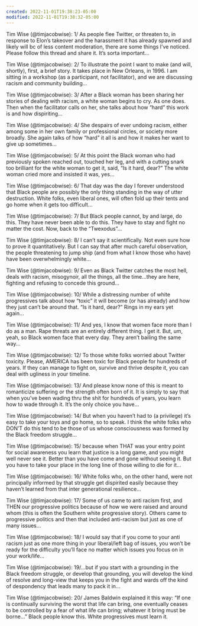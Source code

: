 ```yaml
---
created: 2022-11-01T19:38:23-05:00
modified: 2022-11-01T19:38:32-05:00
---
```


Tim Wise (@timjacobwise): 1/ As people flee Twitter, or threaten to, in response to Elon’s takeover and the harassment it has already spawned and likely will bc of less content moderation, there are some things I’ve noticed. Please follow this thread and share it. It’s sorta important…

Tim Wise (@timjacobwise): 2/ To illustrate the point I want to make (and will, shortly), first, a brief story. It takes place in New Orleans, in 1996. I am sitting in a workshop (as a participant, not facilitator), and we are discussing racism and community building…

Tim Wise (@timjacobwise): 3/ After a Black woman has been sharing her stories of dealing with racism, a white woman begins to cry. As one does. Then when the facilitator calls on her, she talks about how “hard” this work is and how dispiriting…

Tim Wise (@timjacobwise): 4/ She despairs of ever undoing racism, either among some in her own family or professional circles, or society more broadly. She again talks of how “hard” it all is and how it makes her want to give up sometimes…

Tim Wise (@timjacobwise): 5/ At this point the Black woman who had previously spoken reached out, touched her leg, and with a cutting snark too brilliant for the white woman to get it, said, “Is it hard, dear?” The white woman cried more and insisted it was, yes…

Tim Wise (@timjacobwise): 6/ That day was the day I forever understood that Black people are possibly the only thing standing in the way of utter destruction. White folks, even liberal ones, will often fold up their tents and go home when it gets too difficult…

Tim Wise (@timjacobwise): 7/ But Black people cannot, by and large, do this. They have never been able to do this. They have to stay and fight no matter the cost. Now, back to the “Twexodus”…

Tim Wise (@timjacobwise): 8/ I can’t say it scientifically. Not even sure how to prove it quantitatively. But I can say that after much careful observation, the people threatening to jump ship (and from what I know those who have) have been overwhelmingly white…

Tim Wise (@timjacobwise): 9/ Even as Black Twitter catches the most hell, deals with racism, misogynoir, all the things, all the time…they are here, fighting and refusing to concede this ground…

Tim Wise (@timjacobwise): 10/ While a distressing number of white progressives talk about how “toxic” it will become (or has already) and how they just can’t be around that. “Is it hard, dear?” Rings in my ears yet again…

Tim Wise (@timjacobwise): 11/ And yes, I know that women face more than I do as a man. Rape threats are an entirely different thing. I get it. But, um, yeah, so Black women face that every day. They aren’t bailing the same way…

Tim Wise (@timjacobwise): 12/ To those white folks worried about Twitter toxicity. Please, AMERICA has been toxic for Black people for hundreds of years. If they can manage to fight on, survive and thrive despite it, you can deal with ugliness in your timeline.

Tim Wise (@timjacobwise): 13/ And please know none of this is meant to romanticize suffering or the strength often born of it. It is simply to say that when you’ve been wading thru the shit for hundreds of years, you learn how to wade through it. It’s the only choice you have…

Tim Wise (@timjacobwise): 14/ But when you haven’t had to (a privilege) it’s easy to take your toys and go home, so to speak. I think the white folks who DON’T do this tend to be those of us whose consciousness was formed by the Black freedom struggle…

Tim Wise (@timjacobwise): 15/ because when THAT was your entry point for social awareness you learn that justice is a long game, and you might well never see it. Better than you have come and gone without seeing it. But you have to take your place in the long line of those willing to die for it…

Tim Wise (@timjacobwise): 16/ White folks who, on the other hand, were not principally informed by that struggle get dispirited easily because they haven’t learned from that inter generational resilience…

Tim Wise (@timjacobwise): 17/ Some of us came to anti racism first, and THEN our progressive politics because of how we were raised and around whom (this is often the Southern white progressive story). Others came to progressive politics and then that included anti-racism but just as one of many issues…

Tim Wise (@timjacobwise): 18/ I would say that if you come to your anti racism just as one more thing in your liberal/left bag of issues, you won’t be ready for the difficulty you’ll face no matter which issues you focus on in your work/life…

Tim Wise (@timjacobwise): 19/…but if you start with a grounding in the Black freedom struggle, or develop that grounding, you will develop the kind of resolve and long-view that keeps you in the fight and wards off the kind of despondency that leads many to pack it in…

Tim Wise (@timjacobwise): 20/ James Baldwin explained it this way: “If one is continually surviving the worst that life can bring, one eventually ceases to be controlled by a fear of what life can bring; whatever it bring must be borne…” Black people know this. White progressives must learn it.

